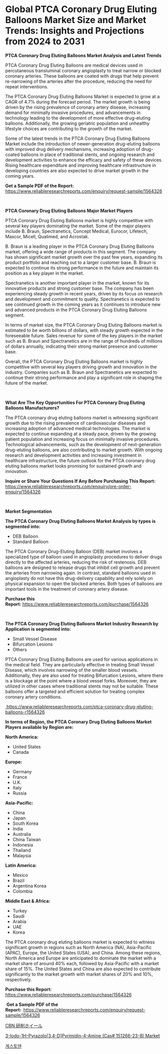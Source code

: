 <p><h1>Global PTCA Coronary Drug Eluting Balloons Market Size and Market Trends: Insights and Projections from 2024 to 2031</h1></p><p><strong>PTCA Coronary Drug Eluting Balloons Market Analysis and Latest Trends</strong></p>
<p><p>PTCA Coronary Drug Eluting Balloons are medical devices used in percutaneous transluminal coronary angioplasty to treat narrow or blocked coronary arteries. These balloons are coated with drugs that help prevent re-narrowing of the arteries after the procedure, reducing the need for repeat interventions.</p><p>The PTCA Coronary Drug Eluting Balloons Market is expected to grow at a CAGR of 4.7% during the forecast period. The market growth is being driven by the rising prevalence of coronary artery disease, increasing demand for minimally invasive procedures, and advancements in technology leading to the development of more effective drug-eluting balloons. Additionally, the growing geriatric population and unhealthy lifestyle choices are contributing to the growth of the market.</p><p>Some of the latest trends in the PTCA Coronary Drug Eluting Balloons Market include the introduction of newer-generation drug-eluting balloons with improved drug delivery mechanisms, increasing adoption of drug-coated balloons in place of traditional stents, and ongoing research and development activities to enhance the efficacy and safety of these devices. Rising healthcare expenditure and improving healthcare infrastructure in developing countries are also expected to drive market growth in the coming years.</p></p>
<p><strong>Get a Sample PDF of the Report:&nbsp;</strong> <a href="https://www.reliableresearchreports.com/enquiry/request-sample/1564326">https://www.reliableresearchreports.com/enquiry/request-sample/1564326</a></p>
<p>&nbsp;</p>
<p><strong>PTCA Coronary Drug Eluting Balloons Major Market Players</strong></p>
<p><p>PTCA Coronary Drug Eluting Balloons market is highly competitive with several key players dominating the market. Some of the major players include B. Braun, Spectranetics, Concept Medical, Eurocor, Lifetech, Maxcor, Micell, Qualimed, and Acrostak.</p><p>B. Braun is a leading player in the PTCA Coronary Drug Eluting Balloons market, offering a wide range of products in this segment. The company has shown significant market growth over the past few years, expanding its product portfolio and reaching out to a larger customer base. B. Braun is expected to continue its strong performance in the future and maintain its position as a key player in the market.</p><p>Spectranetics is another important player in the market, known for its innovative products and strong customer base. The company has been experiencing steady growth in recent years, driven by its focus on research and development and commitment to quality. Spectranetics is expected to see continued growth in the coming years as it continues to introduce new and advanced products in the PTCA Coronary Drug Eluting Balloons segment.</p><p>In terms of market size, the PTCA Coronary Drug Eluting Balloons market is estimated to be worth billions of dollars, with steady growth expected in the foreseeable future. Sales revenue for some of the key players in the market such as B. Braun and Spectranetics are in the range of hundreds of millions of dollars annually, indicating their strong market presence and customer base.</p><p>Overall, the PTCA Coronary Drug Eluting Balloons market is highly competitive with several key players driving growth and innovation in the industry. Companies such as B. Braun and Spectranetics are expected to continue their strong performance and play a significant role in shaping the future of the market.</p></p>
<p>&nbsp;</p>
<p><strong>What Are The Key Opportunities For PTCA Coronary Drug Eluting Balloons Manufacturers?</strong></p>
<p><p>The PTCA coronary drug eluting balloons market is witnessing significant growth due to the rising prevalence of cardiovascular diseases and increasing adoption of advanced medical technologies. The market is expected to continue expanding at a steady pace, driven by the growing patient population and increasing focus on minimally invasive procedures. Technological advancements, such as the development of next-generation drug-eluting balloons, are also contributing to market growth. With ongoing research and development activities and increasing investment in healthcare infrastructure, the future outlook for the PTCA coronary drug eluting balloons market looks promising for sustained growth and innovation.</p></p>
<p><strong>Inquire or Share Your Questions If Any Before Purchasing This Report:</strong> <a href="https://www.reliableresearchreports.com/enquiry/pre-order-enquiry/1564326">https://www.reliableresearchreports.com/enquiry/pre-order-enquiry/1564326</a></p>
<p>&nbsp;</p>
<p><strong>Market Segmentation</strong></p>
<p><strong>The PTCA Coronary Drug Eluting Balloons Market Analysis by types is segmented into:</strong></p>
<p><ul><li>DEB Balloon</li><li>Standard Balloon</li></ul></p>
<p><p>The PTCA Coronary Drug-Eluting Balloon (DEB) market involves a specialized type of balloon used in angioplasty procedures to deliver drugs directly to the affected arteries, reducing the risk of restenosis. DEB balloons are designed to release drugs that inhibit cell growth and prevent the arteries from narrowing again. In contrast, standard balloons used in angioplasty do not have this drug-delivery capability and rely solely on physical expansion to open the blocked arteries. Both types of balloons are important tools in the treatment of coronary artery disease.</p></p>
<p><strong>Purchase this Report:&nbsp;</strong><a href="https://www.reliableresearchreports.com/purchase/1564326">https://www.reliableresearchreports.com/purchase/1564326</a></p>
<p>&nbsp;</p>
<p><strong>The PTCA Coronary Drug Eluting Balloons Market Industry Research by Application is segmented into:</strong></p>
<p><ul><li>Small Vessel Disease</li><li>Bifurcation Lesions</li><li>Others</li></ul></p>
<p><p>PTCA Coronary Drug Eluting Balloons are used for various applications in the medical field. They are particularly effective in treating Small Vessel Disease, which involves narrowing of the smaller blood vessels. Additionally, they are also used for treating Bifurcation Lesions, where there is a blockage at the point where a blood vessel forks. Moreover, they are utilized in other cases where traditional stents may not be suitable. These balloons offer a targeted and efficient solution for treating complex coronary artery conditions.</p></p>
<p><a href="https://www.reliableresearchreports.com/ptca-coronary-drug-eluting-balloons-r1564326">&nbsp;https://www.reliableresearchreports.com/ptca-coronary-drug-eluting-balloons-r1564326</a></p>
<p><strong>In terms of Region, the PTCA Coronary Drug Eluting Balloons Market Players available by Region are:</strong></p>
<p>
    <p> <strong> North America: </strong>
        <ul>
            <li>United States</li>
            <li>Canada</li>
        </ul>
        </p> 
    <p> <strong> Europe: </strong>
        <ul>
            <li>Germany</li>
            <li>France</li>
            <li>U.K.</li>
            <li>Italy</li>
            <li>Russia</li>
        </ul>
        </p> 
    <p> <strong> Asia-Pacific: </strong>
        <ul>
            <li>China</li>
            <li>Japan</li>
            <li>South Korea</li>
            <li>India</li>
            <li>Australia</li>
            <li>China Taiwan</li>
            <li>Indonesia</li>
            <li>Thailand</li>
            <li>Malaysia</li>
        </ul>
        </p> 
    <p> <strong> Latin America: </strong>
        <ul>
            <li>Mexico</li>
            <li>Brazil</li>
            <li>Argentina Korea</li>
            <li>Colombia</li>
        </ul>
        </p> 
    <p> <strong> Middle East & Africa: </strong>
        <ul>
            <li>Turkey</li>
            <li>Saudi</li>
            <li>Arabia</li>
            <li>UAE</li>
            <li>Korea</li>
        </ul>
    </p>
    </p>
<p><p>The PTCA coronary drug eluting balloons market is expected to witness significant growth in regions such as North America (NA), Asia-Pacific (APAC), Europe, the United States (USA), and China. Among these regions, North America and Europe are anticipated to dominate the market with a market share of around 40% each, followed by Asia-Pacific with a market share of 15%. The United States and China are also expected to contribute significantly to the market growth with market shares of 20% and 10%, respectively.</p></p>
<p><strong>Purchase this Report: </strong><a href="https://www.reliableresearchreports.com/purchase/1564326">https://www.reliableresearchreports.com/purchase/1564326</a></p>
<p>&nbsp;<strong>Get a Sample PDF of the Report:&nbsp;&nbsp;</strong><a href="https://www.reliableresearchreports.com/enquiry/request-sample/1564326">https://www.reliableresearchreports.com/enquiry/request-sample/1564326</a></p>
<p><strong></strong></p>
<p><p><a href="https://github.com/oqxogxyvqe90775/Market-Research-Report-List-2/blob/main/486139451606.md">CBN 研削ホイール</a></p><p><a href="https://issuu.com/reportprime-2/docs/3-iodo-1h-pyrazolo34-dpyrimidin-4-amine-cas-151266">3-Iodo-1H-Pyrazolo[3,4-D]Pyrimidin-4-Amine (Cas# 151266-23-8) Market</a></p><p><a href="https://github.com/lzrvbyqzftro57/Market-Research-Report-List-2/blob/main/606925346472.md">게스토덴</a></p></p>